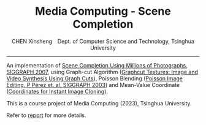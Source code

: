 # <center> Media Computing - Scene Completion </center>

<center> CHEN Xinsheng&emsp;Dept. of Computer Science and Technology, Tsinghua University</center>

***

An implementation of [Scene Completion Using Millions of Photographs, SIGGRAPH 2007](https://cacm.acm.org/research/scene-completion-using-millions-of-photographs/), using Graph-cut Algorithm ([Graphcut Textures: Image and Video Synthesis Using Graph Cuts](https://www.think-cell.com/assets/en/career/talks/pdf/think-cell_article_siggraph2003.pdf)), Poisson Blending ([Poisson Image Editing. P Pérez et. al. SIGGRAPH 2003](https://www.cs.jhu.edu/~misha/Fall07/Papers/Perez03.pdf)) and Mean-Value Coordinate ([Coordinates for Instant Image Cloning](https://dl.acm.org/doi/10.1145/1576246.1531373)).

This is a course project of Media Computing (2023), Tsinghua University.

Refer to [report](Report/Lab1_2021010760.pdf) for more details.
